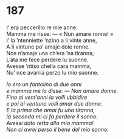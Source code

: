# 187
  
I’ era peccerillo re mie anne.  
Mamma me risse: — « Nun amare ronne! »  
I’ la ’ntenniette ’nzino a li vinte anne,  
A li vintune po’ amaje doie ronne.  
Nce n’amaje una ch’era ’na tiranna;  
L’ata me fece perdere lu suonne.  
Avesse ’ntiso chella cara mamma,  
Nu’ nce avarria perzo lu mio suonne.

*Io ero un fantolino di due anni  
e mamma me lo disse: — Non amare donne.  
Fino ai vent’anni la volli ubbidire  
e poi ai ventuno volli amar due donne.  
E la prima che amai fu una tiranna,  
la seconda mi ci fa perdere il sonno.  
Avessi dato retta alla mia mamma!  
Non ci avrei perso il bene del mio sonno.*


